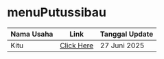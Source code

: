 # menuPutussibau

Nama Usaha | Link | Tanggal Update
-|-|-
Kitu|[Click Here](KITU_20250627.pdf)|27 Juni 2025
